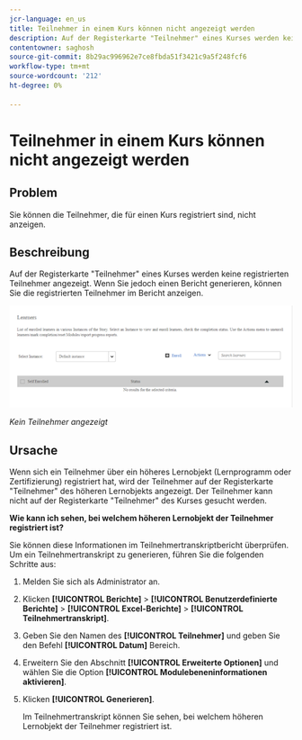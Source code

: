 ```yaml
---
jcr-language: en_us
title: Teilnehmer in einem Kurs können nicht angezeigt werden
description: Auf der Registerkarte "Teilnehmer" eines Kurses werden keine Teilnehmer angezeigt, die im Adobe-Lernmanager registriert sind. Wenn Sie jedoch einen Bericht generieren, können Sie die registrierten Teilnehmer im Bericht anzeigen.
contentowner: saghosh
source-git-commit: 8b29ac996962e7ce8fbda51f3421c9a5f248fcf6
workflow-type: tm+mt
source-wordcount: '212'
ht-degree: 0%

---
```




# Teilnehmer in einem Kurs können nicht angezeigt werden

## Problem

Sie können die Teilnehmer, die für einen Kurs registriert sind, nicht anzeigen.

## Beschreibung

Auf der Registerkarte &quot;Teilnehmer&quot; eines Kurses werden keine registrierten Teilnehmer angezeigt. Wenn Sie jedoch einen Bericht generieren, können Sie die registrierten Teilnehmer im Bericht anzeigen.

![](assets/no-learners.png)

*Kein Teilnehmer angezeigt*

## Ursache

Wenn sich ein Teilnehmer über ein höheres Lernobjekt (Lernprogramm oder Zertifizierung) registriert hat, wird der Teilnehmer auf der Registerkarte &quot;Teilnehmer&quot; des höheren Lernobjekts angezeigt. Der Teilnehmer kann nicht auf der Registerkarte &quot;Teilnehmer&quot; des Kurses gesucht werden.

**Wie kann ich sehen, bei welchem höheren Lernobjekt der Teilnehmer registriert ist?**

Sie können diese Informationen im Teilnehmertranskriptbericht überprüfen. Um ein Teilnehmertranskript zu generieren, führen Sie die folgenden Schritte aus:

1. Melden Sie sich als Administrator an.
1. Klicken **[!UICONTROL Berichte]** > **[!UICONTROL Benutzerdefinierte Berichte]** > **[!UICONTROL Excel-Berichte]** > **[!UICONTROL Teilnehmertranskript]**.

1. Geben Sie den Namen des **[!UICONTROL Teilnehmer]** und geben Sie den Befehl **[!UICONTROL Datum]** Bereich.
1. Erweitern Sie den Abschnitt **[!UICONTROL Erweiterte Optionen]** und wählen Sie die Option **[!UICONTROL Modulebeneninformationen aktivieren]**.
1. Klicken **[!UICONTROL Generieren]**.

   Im Teilnehmertranskript können Sie sehen, bei welchem höheren Lernobjekt der Teilnehmer registriert ist.
